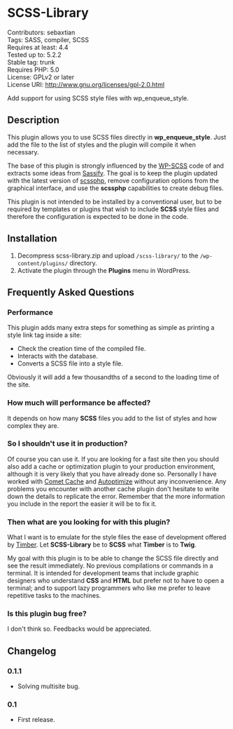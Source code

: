 # SCSS-Library

Contributors: sebaxtian  
Tags: SASS, compiler, SCSS  
Requires at least: 4.4  
Tested up to: 5.2.2  
Stable tag: trunk  
Requires PHP: 5.0  
License: GPLv2 or later  
License URI: http://www.gnu.org/licenses/gpl-2.0.html

Add support for using SCSS style files with wp\_enqueue\_style.

## Description

This plugin allows you to use SCSS files directly in **wp\_enqueue\_style**. Just add the file to the list of styles and the plugin will compile it when necessary.

The base of this plugin is strongly influenced by the [WP-SCSS](https://wordpress.org/plugins/wp-scss/) code of and extracts some ideas from [Sassify](https://wordpress.org/plugins/sassify/). The goal is to keep the plugin updated with the latest version of [scssphp](https://packagist.org/packages/scssphp/scssphp), remove configuration options from the graphical interface, and use the **scssphp** capabilities to create debug files.

This plugin is not intended to be installed by a conventional user, but to be required by templates or plugins that wish to include **SCSS** style files and therefore the configuration is expected to be done in the code.

## Installation

1. Decompress scss-library.zip and upload `/scss-library/` to the `/wp-content/plugins/` directory.
2. Activate the plugin through the __Plugins__ menu in WordPress.

## Frequently Asked Questions

### Performance
This plugin adds many extra steps for something as simple as printing a style link tag inside a site:

* Check the creation time of the compiled file.
* Interacts with the database.
* Converts a SCSS file into a style file.

Obviously it will add a few thousandths of a second to the loading time of the site.

### How much will performance be affected?
It depends on how many **SCSS** files you add to the list of styles and how complex they are.

### So I shouldn't use it in production?
Of course you can use it. If you are looking for a fast site then you should also add a cache or optimization plugin to your production environment, although it is very likely that you have already done so. Personally I have worked with [Comet Cache](https://wordpress.org/plugins/comet-cache/) and [Autoptimize](https://wordpress.org/plugins/autoptimize/) without any inconvenience. Any problems you encounter with another cache plugin don't hesitate to write down the details to replicate the error. Remember that the more information you include in the report the easier it will be to fix it.

### Then what are you looking for with this plugin?
What I want is to emulate for the style files the ease of development offered by [Timber](https://wordpress.org/plugins/timber-library/). Let **SCSS-Library** be to **SCSS** what **Timber** is to **Twig**.

My goal with this plugin is to be able to change the SCSS file directly and see the result immediately. No previous compilations or commands in a terminal. It is intended for development teams that include graphic designers who understand **CSS** and **HTML** but prefer not to have to open a terminal; and to support lazy programmers who like me prefer to leave repetitive tasks to the machines.

### Is this plugin bug free?
I don't think so. Feedbacks would be appreciated.

## Changelog
### 0.1.1
* Solving multisite bug.

### 0.1
* First release.
